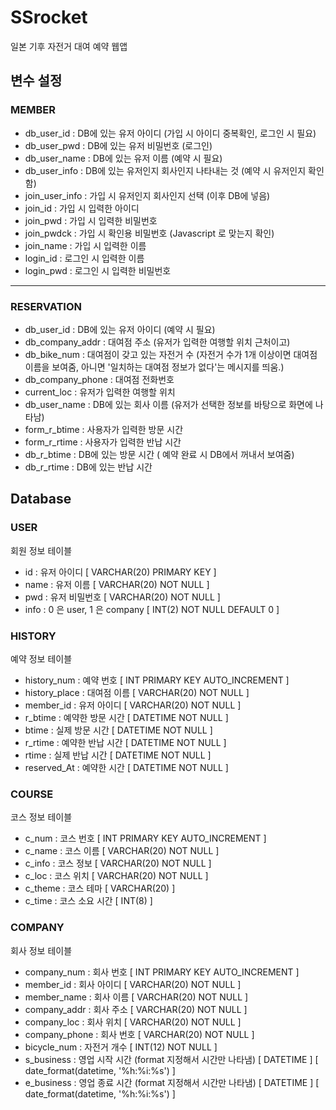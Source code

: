 # SSrocket
일본 기후 자전거 대여 예약 웹앱

## 변수 설정
### MEMBER
* db_user_id : DB에 있는 유저 아이디 (가입 시 아이디 중복확인, 로그인 시 필요)
* db_user_pwd : DB에 있는 유저 비밀번호 (로그인)
* db_user_name : DB에 있는 유저 이름 (예약 시 필요)
* db_user_info : DB에 있는 유저인지 회사인지 나타내는 것 (예약 시 유저인지 확인함)
* join_user_info : 가입 시 유저인지 회사인지 선택 (이후 DB에 넣음)
* join_id : 가입 시 입력한 아이디
* join_pwd : 가입 시 입력한 비밀번호
* join_pwdck : 가입 시 확인용 비밀번호 (Javascript 로 맞는지 확인)
* join_name : 가입 시 입력한 이름
* login_id : 로그인 시 입력한 이름
* login_pwd : 로그인 시 입력한 비밀번호
----- -----
### RESERVATION
* db_user_id : DB에 있는 유저 아이디 (예약 시 필요)
* db_company_addr : 대여점 주소 (유저가 입력한 여행할 위치 근처이고)
* db_bike_num : 대여점이 갖고 있는 자전거 수 (자전거 수가 1개 이상이면 대여점 이름을 보여줌, 아니면 '일치하는 대여점 정보가 없다'는 메시지를 띄움.)
* db_company_phone : 대여점 전화번호
* current_loc : 유저가 입력한 여행할 위치
* db_user_name : DB에 있는 회사 이름 (유저가 선택한 정보를 바탕으로 화면에 나타남)
* form_r_btime : 사용자가 입력한 방문 시간
* form_r_rtime : 사용자가 입력한 반납 시간
* db_r_btime : DB에 있는 방문 시간 ( 예약 완료 시 DB에서 꺼내서 보여줌)
* db_r_rtime : DB에 있는 반납 시간

## Database
### USER
회원 정보 테이블
* id : 유저 아이디 [ VARCHAR(20) PRIMARY KEY ]
* name : 유저 이름 [ VARCHAR(20) NOT NULL ]
* pwd : 유저 비밀번호 [ VARCHAR(20) NOT NULL ]
* info : 0 은 user, 1 은 company [ INT(2) NOT NULL DEFAULT 0 ]

### HISTORY
예약 정보 테이블
* history_num : 예약 번호 [ INT PRIMARY KEY AUTO_INCREMENT ]
* history_place : 대여점 이름 [ VARCHAR(20) NOT NULL ]
* member_id : 유저 아이디 [ VARCHAR(20) NOT NULL ]
* r_btime : 예약한 방문 시간 [ DATETIME NOT NULL ]
* btime : 실제 방문 시간 [ DATETIME NOT NULL ]
* r_rtime : 예약한 반납 시간 [ DATETIME NOT NULL ]
* rtime : 실제 반납 시간 [ DATETIME NOT NULL ]
* reserved_At : 예약한 시간 [ DATETIME NOT NULL ]

### COURSE
코스 정보 테이블
* c_num : 코스 번호 [ INT PRIMARY KEY AUTO_INCREMENT ]
* c_name : 코스 이름 [ VARCHAR(20) NOT NULL ]
* c_info : 코스 정보 [ VARCHAR(20) NOT NULL ]
* c_loc : 코스 위치 [ VARCHAR(20) NOT NULL ]
* c_theme : 코스 테마 [ VARCHAR(20) ]
* c_time : 코스 소요 시간 [ INT(8) ]

### COMPANY
회사 정보 테이블
* company_num : 회사 번호 [ INT PRIMARY KEY AUTO_INCREMENT ]
* member_id : 회사 아이디 [ VARCHAR(20) NOT NULL ]
* member_name : 회사 이름 [ VARCHAR(20) NOT NULL ]
* company_addr : 회사 주소 [ VARCHAR(20) NOT NULL ]
* company_loc : 회사 위치 [ VARCHAR(20) NOT NULL ]
* company_phone : 회사 번호 [ VARCHAR(20) NOT NULL ]
* bicycle_num : 자전거 개수 [ INT(12) NOT NULL ]
* s_business : 영업 시작 시간 (format 지정해서 시간만 나타냄) [ DATETIME ] [ date_format(datetime, '%h:%i:%s') ]
* e_business : 영업 종료 시간 (format 지정해서 시간만 나타냄) [ DATETIME ] [ date_format(datetime, '%h:%i:%s') ]
